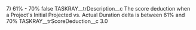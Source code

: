<?xml version="1.0" encoding="UTF-8"?>
<CustomMetadata xmlns="http://soap.sforce.com/2006/04/metadata" xmlns:xsi="http://www.w3.org/2001/XMLSchema-instance" xmlns:xsd="http://www.w3.org/2001/XMLSchema">
    <label>7) 61% - 70%</label>
    <protected>false</protected>
    <values>
        <field>TASKRAY__trDescription__c</field>
        <value xsi:type="xsd:string">The score deduction when a Project&apos;s Initial Projected vs. Actual Duration delta is between 61% and 70%</value>
    </values>
    <values>
        <field>TASKRAY__trScoreDeduction__c</field>
        <value xsi:type="xsd:double">3.0</value>
    </values>
</CustomMetadata>
